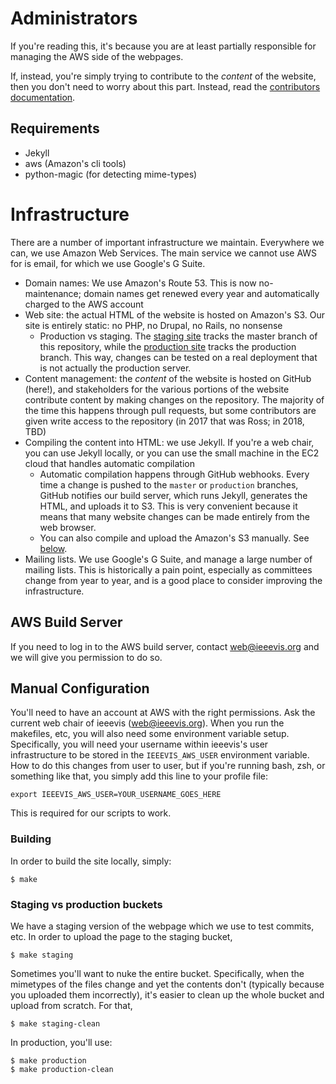 # Administrators

If you're reading this, it's because you are at least partially
responsible for managing the AWS side of the webpages.

If, instead, you're simply trying to contribute to the *content* of
the website, then you don't need to worry about this part. Instead,
read the [contributors documentation](contrib.md).

## Requirements

* Jekyll
* aws (Amazon's cli tools)
* python-magic (for detecting mime-types)

# Infrastructure

There are a number of important infrastructure we maintain. Everywhere we can, we use Amazon Web Services. The main service we cannot use AWS for is email, for which we use Google's G Suite.

- Domain names: We use Amazon's Route 53. This is now no-maintenance; domain names get renewed every year and automatically charged to the AWS account
- Web site: the actual HTML of the website is hosted on Amazon's S3. Our site is entirely static: no PHP, no Drupal, no Rails, no nonsense
  - Production vs staging. The [staging site](http://staging.ieeevis.org) tracks the master branch of this repository, while the [production site](http://ieeevis.org) tracks the production branch. This way, changes can be tested on a real deployment that is not actually the production server.
- Content management: the _content_ of the website is hosted on GitHub (here!), and stakeholders for the various portions of the website contribute content by making changes on the repository. The majority of the time this happens through pull requests, but some contributors are given write access to the repository (in 2017 that was Ross; in 2018, TBD)
- Compiling the content into HTML: we use Jekyll. If you're a web chair, you can use Jekyll locally, or you can use the small machine in the EC2 cloud that handles automatic compilation
  - Automatic compilation happens through GitHub webhooks. Every time a change is pushed to the `master` or `production` branches, GitHub notifies our build server, which runs Jekyll, generates the HTML, and uploads it to S3. This is very convenient because it means that many website changes can be made entirely from the web browser.
  - You can also compile and upload the Amazon's S3 manually. See [below](#manual-configuration).
- Mailing lists. We use Google's G Suite, and manage a large number of mailing lists. This is historically a pain point, especially as committees change from year to year, and is a good place to consider improving the infrastructure.

## AWS Build Server

If you need to log in to the AWS build server, contact web@ieeevis.org and we will give you permission to do so.

## Manual Configuration

You'll need to have an account at AWS with the right
permissions. Ask the current web chair of ieeevis (web@ieeevis.org).
When you run the makefiles, etc, you will also need some environment variable
setup. Specifically, you will need your username within ieeevis's user
infrastructure to be stored in the `IEEEVIS_AWS_USER` environment
variable. How to do this changes from user to user, but if you're
running bash, zsh, or something like that, you simply add this line to
your profile file:

    export IEEEVIS_AWS_USER=YOUR_USERNAME_GOES_HERE

This is required for our scripts to work.

### Building

In order to build the site locally, simply:

```
$ make
```

### Staging vs production buckets

We have a staging version of the webpage which we use to test commits,
etc. In order to upload the page to the staging bucket,

```
$ make staging
```

Sometimes you'll want to nuke the entire bucket. Specifically, when
the mimetypes of the files change and yet the contents don't
(typically because you uploaded them incorrectly), it's easier to
clean up the whole bucket and upload from scratch. For that,

```
$ make staging-clean
```

In production, you'll use:

```
$ make production
$ make production-clean
```

